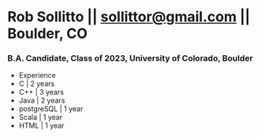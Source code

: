 <!---
Robss234/Robss234 is a ✨ special ✨ repository because its `README.md` (this file) appears on your GitHub profile.
You can click the Preview link to take a look at your changes.
--->

# Rob Sollitto || sollittor@gmail.com || Boulder, CO
### B.A. Candidate, Class of 2023, University of Colorado, Boulder

- Experience
 - C | 2 years
 - C++ | 3 years
 - Java | 2 years
 - postgreSQL | 1 year
 - Scala | 1 year
 - HTML | 1 year
